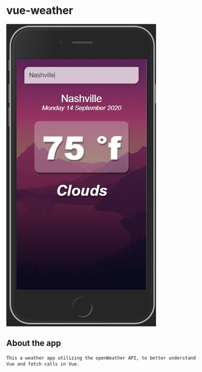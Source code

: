 # vue-weather
![app image](/src/assets/images/app.jpg)
## About the app
```
This a weather app utilizing the openWeather API, to better understand Vue and fetch calls in Vue.
```
